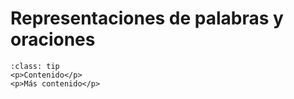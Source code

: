 
Representaciones de palabras y oraciones
========================================


```{admonition} Pista
:class: tip
<p>Contenido</p>
<p>Más contenido</p>
```
